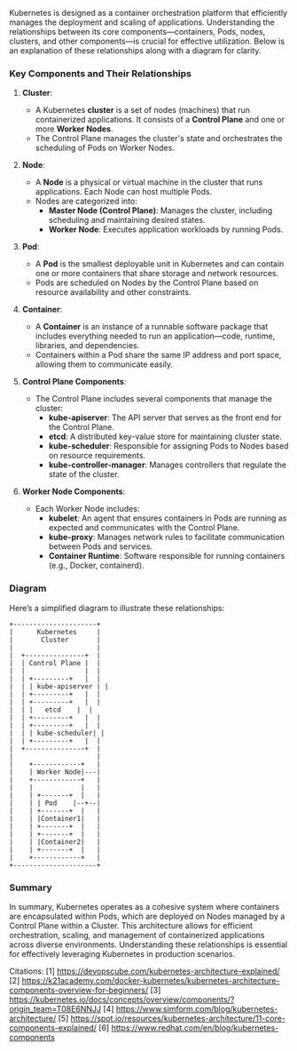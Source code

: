 Kubernetes is designed as a container orchestration platform that efficiently manages the deployment and scaling of applications. Understanding the relationships between its core components—containers, Pods, nodes, clusters, and other components—is crucial for effective utilization. Below is an explanation of these relationships along with a diagram for clarity.

### Key Components and Their Relationships

1. **Cluster**:
   - A Kubernetes **cluster** is a set of nodes (machines) that run containerized applications. It consists of a **Control Plane** and one or more **Worker Nodes**.
   - The Control Plane manages the cluster's state and orchestrates the scheduling of Pods on Worker Nodes.

2. **Node**:
   - A **Node** is a physical or virtual machine in the cluster that runs applications. Each Node can host multiple Pods.
   - Nodes are categorized into:
     - **Master Node (Control Plane)**: Manages the cluster, including scheduling and maintaining desired states.
     - **Worker Node**: Executes application workloads by running Pods.

3. **Pod**:
   - A **Pod** is the smallest deployable unit in Kubernetes and can contain one or more containers that share storage and network resources.
   - Pods are scheduled on Nodes by the Control Plane based on resource availability and other constraints.

4. **Container**:
   - A **Container** is an instance of a runnable software package that includes everything needed to run an application—code, runtime, libraries, and dependencies.
   - Containers within a Pod share the same IP address and port space, allowing them to communicate easily.

5. **Control Plane Components**:
   - The Control Plane includes several components that manage the cluster:
     - **kube-apiserver**: The API server that serves as the front end for the Control Plane.
     - **etcd**: A distributed key-value store for maintaining cluster state.
     - **kube-scheduler**: Responsible for assigning Pods to Nodes based on resource requirements.
     - **kube-controller-manager**: Manages controllers that regulate the state of the cluster.

6. **Worker Node Components**:
   - Each Worker Node includes:
     - **kubelet**: An agent that ensures containers in Pods are running as expected and communicates with the Control Plane.
     - **kube-proxy**: Manages network rules to facilitate communication between Pods and services.
     - **Container Runtime**: Software responsible for running containers (e.g., Docker, containerd).

### Diagram

Here’s a simplified diagram to illustrate these relationships:

```
+---------------------+
|      Kubernetes     |
|       Cluster       |
|                     |
|  +---------------+  |
|  | Control Plane |  |
|  |               |  |
|  | +---------+   |  |
|  | | kube-apiserver | |
|  | +---------+   |  |
|  | +---------+   |  |
|  | |   etcd    |  |
|  | +---------+   |  |
|  | +---------+   |  |
|  | | kube-scheduler| |
|  | +---------+   |  |
|  +---------------+  |
|                     |
|    +------------+   |
|    | Worker Node|---|
|    +------------+   |
|    |            |   |
|    | +-------+  |   |
|    | | Pod    |--+--|
|    | +-------+  |   |
|    | |Container1|   |
|    | +-------+  |   |
|    | +-------+  |   |
|    | |Container2|   |
|    | +-------+  |   |
|    +------------+   |
+---------------------+

```

### Summary

In summary, Kubernetes operates as a cohesive system where containers are encapsulated within Pods, which are deployed on Nodes managed by a Control Plane within a Cluster. This architecture allows for efficient orchestration, scaling, and management of containerized applications across diverse environments. Understanding these relationships is essential for effectively leveraging Kubernetes in production scenarios.

Citations:
[1] https://devopscube.com/kubernetes-architecture-explained/
[2] https://k21academy.com/docker-kubernetes/kubernetes-architecture-components-overview-for-beginners/
[3] https://kubernetes.io/docs/concepts/overview/components/?origin_team=T08E6NNJJ
[4] https://www.simform.com/blog/kubernetes-architecture/
[5] https://spot.io/resources/kubernetes-architecture/11-core-components-explained/
[6] https://www.redhat.com/en/blog/kubernetes-components